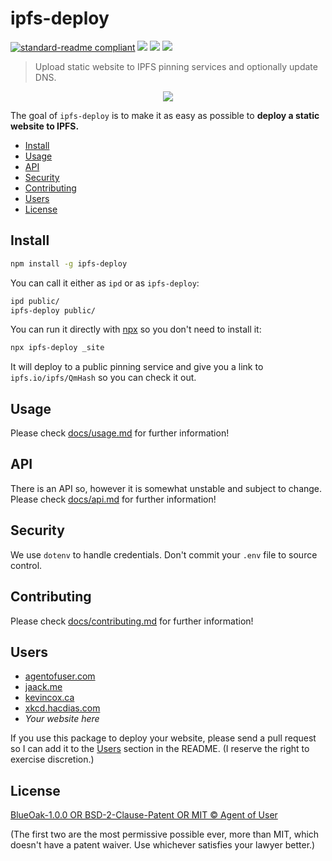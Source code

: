 # ipfs-deploy

[![standard-readme compliant](https://img.shields.io/badge/readme%20style-standard-brightgreen.svg?style=flat-square)](https://github.com/RichardLitt/standard-readme)
[![](https://img.shields.io/badge/project-IPFS-blue.svg?style=flat-square)](http://ipfs.io/)
[![](https://img.shields.io/badge/freenode-%23ipfs-blue.svg?style=flat-square)](http://webchat.freenode.net/?channels=%23ipfs)
[![](https://img.shields.io/github/workflow/status/ipfs-shipyard/ipfs-deploy/Node.js%20CI/master?style=flat-square)](https://github.com/ipfs-shipyard/ipfs-deploy/actions/workflows/ci.yaml)

> Upload static website to IPFS pinning services and optionally update DNS.

<p align="center">
  <img src="https://user-images.githubusercontent.com/5447088/62481739-220bcc80-b7ab-11e9-8a9e-25f23ed92768.gif">
</p>

The goal of `ipfs-deploy` is to make it as easy as possible to
**deploy a static website to IPFS.**

- [Install](#install)
- [Usage](#usage)
- [API](#api)
- [Security](#security)
- [Contributing](#contributing)
- [Users](#users)
- [License](#license)

## Install

```bash
npm install -g ipfs-deploy
```

You can call it either as `ipd` or as `ipfs-deploy`:

```bash
ipd public/
ipfs-deploy public/
```

You can run it directly with [npx](https://www.npmjs.com/package/npx 'npx') so you don't need to install it:

```bash
npx ipfs-deploy _site
```

It will deploy to a public pinning service and give you a link to
`ipfs.io/ipfs/QmHash` so you can check it out.

## Usage

Please check [docs/usage.md](docs/usage.md) for further information!

## API

There is an API so, however it is somewhat unstable and subject to change. Please check [docs/api.md](docs/api.md) for further information!

## Security

We use `dotenv` to handle credentials. Don't commit your `.env` file to source
control.

## Contributing

Please check [docs/contributing.md](docs/contributing.md) for further information!

## Users

- [agentofuser.com](https://agentofuser.com)
- [jaack.me](https://ipfs.jaack.me)
- [kevincox.ca](https://kevincox.ca)
- [xkcd.hacdias.com](https://xkcd.hacdias.com)
- _Your website here_

If you use this package to deploy your website, please send a pull request so I
can add it to the [Users](#users) section in the README. (I reserve the right
to exercise discretion.)

## License

[BlueOak-1.0.0 OR BSD-2-Clause-Patent OR MIT © Agent of User](./LICENSE.md)

(The first two are the most permissive possible ever, more than MIT, which
doesn't have a patent waiver. Use whichever satisfies your lawyer better.)
